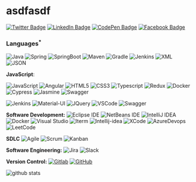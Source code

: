 # asdfasdf

[![Twitter Badge](https://img.shields.io/badge/Twitter-Profile-informational?style=flat&logo=twitter&logoColor=white&color=1CA2F1)](https://twitter.com/subhashjha35)
[![LinkedIn Badge](https://img.shields.io/badge/LinkedIn-Profile-informational?style=flat&logo=linkedin&logoColor=white&color=0D76A8)](https://www.linkedin.com/in/subhashjha35/)
[![CodePen Badge](https://img.shields.io/badge/CodePen-Profile-informational?style=flat&logo=codepen&logoColor=white&color=black)](https://codepen.io/subhashjha35)
[![Facebook Badge](https://img.shields.io/badge/Facebook-Profile-informational?style=flat&logo=facebook&logoColor=white&color=1A77F2)](https://facebook.com/subhashjha35)

### Languages<sup>*</sup>

  ![Java](https://img.shields.io/badge/Java-orange?style=flat&logo=java&logoColor=white)
  ![Spring](https://img.shields.io/badge/-Spring-lightgray?style=flat&logo=spring/Java-Web-Developer)
  ![SpringBoot](https://img.shields.io/badge/-Springboot-black?style=flat&logo=springboot/Java-Web-Developer)
  ![Maven](https://img.shields.io/badge/Maven-C71A36?style=flat&logo=apache-maven&link=hhttps://github.com/subhashjha35/Java-Web-Developer) 
  ![Gradle](https://img.shields.io/badge/Gradle-02303A?style=flat&logo=gradle&link=hhttps://github.com/subhashjha35/Java-Web-Developer)
  ![Jenkins](https://img.shields.io/badge/Jenkins-gray?style=flat&logo=jenkins&link=hhttps://github.com/subhashjha35/Java-Web-Developer) 
  ![XML](https://img.shields.io/badge/-XML-orange?style=flat&logo=xml/Java-Web-Developer)
  ![JSON](https://img.shields.io/badge/-JSON-lightgray?style=flat&logo=json/Java-Web-Developer)

  **JavaScript**:


  ![JavaScript](https://img.shields.io/badge/JavaScript-323330?style=flat&logo=javascript&logoColor=F7DF1E)
  ![Angular](https://img.shields.io/badge/Angular-DD0031?style=flat&logo=angular&logoColor=white)
  ![HTML5](https://img.shields.io/badge/-HTML5-E34F26?style=flat&logo=html5&logoColor=white)
  ![CSS3](https://img.shields.io/badge/-CSS3-1572B6?style=flat&logo=css3)
  ![Typescript](https://img.shields.io/badge/TypeScript-007ACC?style=flat&logo=typescript&logoColor=white)
  ![Redux](https://img.shields.io/badge/Redux-593D88?style=flat&logo=redux&logoColor=white)
  ![Docker](https://img.shields.io/badge/Docker-2CA5E0?style=flat&logo=docker&logoColor=white)
  ![Cypress](https://img.shields.io/badge/Cypress-17202C?style=flat&logo=cypress&logoColor=white)
  ![Jasmine](https://img.shields.io/badge/Jasmine-8A4182?style=flat&logo=Jasmine&logoColor=white)
  ![Swagger](https://img.shields.io/badge/Swagger-85EA2D?style=flat&logo=Swagger&logoColor=white)

  ![Jenkins](https://img.shields.io/badge/Jenkins-D24939?style=flat&logo=Jenkins&logoColor=white)
  ![Material-UI](https://img.shields.io/badge/Material--UI-0081CB?style=flat&logo=material-ui&logoColor=white)
  ![JQuery](https://img.shields.io/badge/jQuery-0769AD?style=flat&logo=jquery&logoColor=white)
  ![VSCode](https://img.shields.io/badge/Visual_Studio-5C2D91?style=flat&logo=visual%20studio&logoColor=white)
  ![Swagger](https://img.shields.io/badge/Swagger-85EA2D?style=flat&logo=Swagger&logoColor=white)

**Software Development:**
![Eclipse IDE](https://img.shields.io/badge/-darkblue?style=flat&logo=Eclipse-IDE&logoColor=white)
![NetBeans IDE](https://img.shields.io/badge/-1B6AC6?style=flat&logo=Apache-NetBeans-IDE&logoColor=white)
![IntelliJ IDEA](https://img.shields.io/badge/-red?style=flat&logo=IntelliJ-IDEA&logoColor=white)
![Docker](https://img.shields.io/badge/-2496ED?style=flat&logo=Docker&logoColor=white "Docker")
![Visual Studio](https://img.shields.io/badge/-007ACC?style=flat&logo=Visual-Studio-Code&logoColor=white "Visual Studio")
![Iterm](https://img.shields.io/badge/-019733?style=flat&logo=iterm2&logoColor=white "Iterm")
![Intellij-idea](https://img.shields.io/badge/-75AADB?style=flat&logo=intellij-idea&logoColor=white "intellij-idea")
![XCode](https://img.shields.io/badge/-1575F9?style=flat&logo=Xcode&logoColor=white "XCode")
![AzureDevops](https://img.shields.io/badge/-0175C2?style=flat&logo=azureDevops&logoColor=white "AzureDevops")
![LeetCode](https://img.shields.io/badge/-02569B?style=flat&logo=leetCode&logoColor=white "LeetCode")

**SDLC**
![Agile](https://img.shields.io/badge/Agile-blue?style=flat&logo=Agile&logoColor=white "Agile") ![Scrum](https://img.shields.io/badge/Scrum-green?style=flat&logo=Scrum&logoColor=white "Scrum") ![Kanban](https://img.shields.io/badge/Kanban-red?style=flat&logo=Kanban&logoColor=white "Kanban")

**Software Engineering:**
![Jira](https://img.shields.io/badge/-Jira-0052CC?style=flat&logo=jira&logoColor=white)
![Slack](https://img.shields.io/badge/Slack-4A154B?style=flat&logo=slack&logoColor=white) 

**Version Control:**
[![Gitlab](https://img.shields.io/badge/-Gitlab-330F63?style=flat&logo=gitlab)](https://gitlab.com/subhashjha35)
[![GitHub](https://img.shields.io/badge/-GitHub-100000?style=flat&logo=github)](https://github.com/subhashjha35)

![github stats](https://github-readme-stats.vercel.app/api?username=subhashjha35&show_icons=true&line_height=30)
